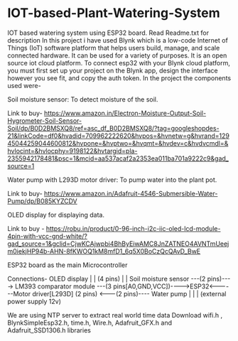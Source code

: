# IOT-based-Plant-Watering-System
IOT based watering system using ESP32 board. Read Readme.txt for description
In this project i have used Blynk which is a low-code Internet of Things (IoT) software platform that helps users build, manage, and scale connected hardware. It can be used for a variety of purposes. It is an open source iot cloud platform. To connect esp32 with your Blynk cloud platform, you must first set up your project on the Blynk app, design the interface however you see fit, and copy the auth token. In the project the components used were-


Soil moisture sensor: To detect moisture of the soil.

Link to buy- https://www.amazon.in/Electron-Moisture-Output-Soil-Hygrometer-Soil-Sensor-Soil/dp/B0D2BMSXQ8/ref=asc_df_B0D2BMSXQ8/?tag=googleshopdes-21&linkCode=df0&hvadid=709962222620&hvpos=&hvnetw=g&hvrand=12945044259044600812&hvpone=&hvptwo=&hvqmt=&hvdev=c&hvdvcmdl=&hvlocint=&hvlocphy=9198122&hvtargid=pla-2355942178481&psc=1&mcid=aa537acaf2a2353ea011ba701a9222c9&gad_source=1


Water pump with L293D motor driver: To pump water into the plant pot. 

Link to buy- https://www.amazon.in/Adafruit-4546-Submersible-Water-Pump/dp/B085KYZCDV


OLED display for displaying data.

Link to buy - https://robu.in/product/0-96-inch-i2c-iic-oled-lcd-module-4pin-with-vcc-gnd-white/?gad_source=1&gclid=CjwKCAjwpbi4BhByEiwAMC8JnZATNEO4AVNTmUeejm0iekjHP94b-AHN-8fKWOQ1kM8mfD1_6q5X0BoCzQcQAvD_BwE


ESP32 board as the main Microcontroller


Connections-
                                                                                       OLED display
                                                                                            |
                                                                                            |
                                                                                         (4 pins)
                                                                                            |
                                                                                            |
Soil moisture sensor ---(2 pins)----> LM393 comparator module ---(3 pins[A0,GND,VCC])---->ESP32<------Motor driver[L293D] (2 pins) <---(2 pins)---- Water pump
                                                                                                                  |
                                                                                                                  |
                                                                                                                  |
                                                                                                        (external power supply 12v)
                                                                                                            
We are using NTP server to extract real world time data
Download wifi.h , BlynkSimpleEsp32.h, time.h, Wire.h, Adafruit_GFX.h and Adafruit_SSD1306.h libraries

